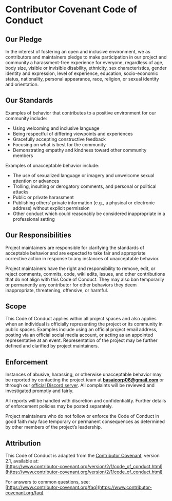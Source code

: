 # Contributor Covenant Code of Conduct

## Our Pledge

In the interest of fostering an open and inclusive environment, we as contributors and maintainers pledge to make participation in our project and community a harassment-free experience for everyone, regardless of age, body size, visible or invisible disability, ethnicity, sex characteristics, gender identity and expression, level of experience, education, socio-economic status, nationality, personal appearance, race, religion, or sexual identity and orientation.

## Our Standards

Examples of behavior that contributes to a positive environment for our community include:

- Using welcoming and inclusive language
- Being respectful of differing viewpoints and experiences
- Gracefully accepting constructive feedback
- Focusing on what is best for the community
- Demonstrating empathy and kindness toward other community members

Examples of unacceptable behavior include:

- The use of sexualized language or imagery and unwelcome sexual attention or advances
- Trolling, insulting or derogatory comments, and personal or political attacks
- Public or private harassment
- Publishing others’ private information (e.g., a physical or electronic address) without explicit permission
- Other conduct which could reasonably be considered inappropriate in a professional setting

## Our Responsibilities

Project maintainers are responsible for clarifying the standards of acceptable behavior and are expected to take fair and appropriate corrective action in response to any instances of unacceptable behavior.

Project maintainers have the right and responsibility to remove, edit, or reject comments, commits, code, wiki edits, issues, and other contributions that do not align with this Code of Conduct. They may also ban temporarily or permanently any contributor for other behaviors they deem inappropriate, threatening, offensive, or harmful.

## Scope

This Code of Conduct applies within all project spaces and also applies when an individual is officially representing the project or its community in public spaces. Examples include using an official project email address, posting via an official social media account, or acting as an appointed representative at an event. Representation of the project may be further defined and clarified by project maintainers.

## Enforcement

Instances of abusive, harassing, or otherwise unacceptable behavior may be reported by contacting the project team at **basaicorp06@gmail.com** or through our [official Discord server](https://discord.com/invite/SJ9bDV5vPg). All complaints will be reviewed and investigated promptly and fairly.

All reports will be handled with discretion and confidentiality. Further details of enforcement policies may be posted separately.

Project maintainers who do not follow or enforce the Code of Conduct in good faith may face temporary or permanent consequences as determined by other members of the project’s leadership.

## Attribution

This Code of Conduct is adapted from the [Contributor Covenant](https://www.contributor-covenant.org), version 2.1, available at:  
[https://www.contributor-covenant.org/version/2/1/code_of_conduct.html](https://www.contributor-covenant.org/version/2/1/code_of_conduct.html)

For answers to common questions, see:  
[https://www.contributor-covenant.org/faq](https://www.contributor-covenant.org/faq)
